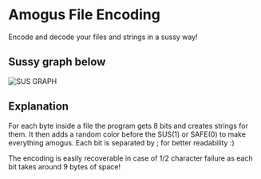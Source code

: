 # Amogus File Encoding

Encode and decode your files and strings in a sussy way!

## Sussy graph below

![SUS GRAPH](https://github.com/RegularRabbit05/Amogus-File-Encoder/assets/69511985/ecbad39c-5dbb-4240-a3fa-fe81b756da1f)

## Explanation

For each byte inside a file the program gets 8 bits and creates strings for them. It then adds a random color before the SUS(1) or SAFE(0) to make everything amogus.
Each bit is separated by ; for better readability :)

The encoding is easily recoverable in case of 1/2 character failure as each bit takes around 9 bytes of space!
